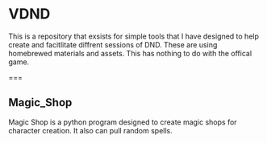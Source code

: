 # VDND
This is a repository that exsists for simple tools that I have designed to help create and facitlitate diffrent sessions of DND. These are using homebrewed materials and assets. This has nothing to do with the offical game. 

===

## Magic_Shop
Magic Shop is a python program designed to create magic shops for character creation. It also can pull random spells. 


